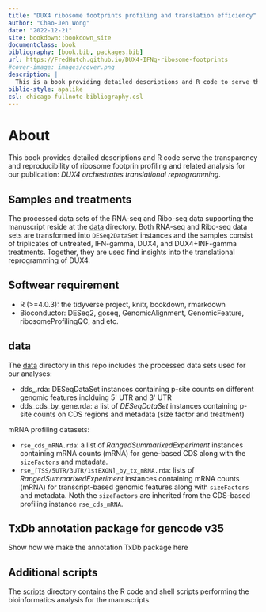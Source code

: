 ```yaml
--- 
title: "DUX4 ribosome footprints profiling and translation efficiency"
author: "Chao-Jen Wong"
date: "2022-12-21"
site: bookdown::bookdown_site
documentclass: book
bibliography: [book.bib, packages.bib]
url: https://FredHutch.github.io/DUX4-IFNg-ribosome-footprints
#cover-image: images/cover.png
description: |
  This is a book providing detailed descriptions and R code to serve the purposed of transparency and reproducibility of our ribosome footprints analysis from the publication: DUX4 orchestrates translational reprograming by broadly suppressing translation.
biblio-style: apalike
csl: chicago-fullnote-bibliography.csl
---
```


# About

This book provides detailed descriptions and R code serve the transparency and reproducibility of ribosome footprin profiling and related analysis for our publication: _DUX4 orchestrates translational reprogramming_.

## Samples and treatments
The processed data sets of the RNA-seq and Ribo-seq data supporting the manuscript reside at the [data](https://github.com/FredHutch/DUX4-IFNg-ribosome-footprints/data) directory. Both RNA-seq and Ribo-seq data sets are transformed into `DESeq2DataSet` instances and the samples consist of triplicates of untreated, IFN-gamma, DUX4, and DUX4+INF-gamma treatments. Together, they are used find insights into the translational reprogramming of DUX4. 

## Softwear requirement
* R (>=4.0.3): the tidyverse project, knitr, bookdown, rmarkdown
* Bioconductor: DESeq2, goseq, GenomicAlignment, GenomicFeature, ribosomeProfilingQC, and etc.

## data
The [data](https://github.com/FredHutch/DUX4-IFNg-ribosome-footprints/data) directory in this repo includes the processed data sets used for our analyses:

* dds_.rda: DESeqDataSet instances containing p-site counts on different genomic features inclduing 5' UTR and 3' UTR      
* dds_cds_by_gene.rda: a list of _DESeqDataSet_ instances containing p-site counts on CDS regions and metadata (size factor and treatment) 

mRNA profiling datasets:  

* `rse_cds_mRNA.rda`: a list of _RangedSummarixedExperiment_ instances containing mRNA counts (mRNA) for gene-based CDS along with the `sizeFactors` and metadata.  
* `rse_[TSS/5UTR/3UTR/1stEXON]_by_tx_mRNA.rda`: lists of _RangedSummarixedExperiment_ instances containing mRNA counts (mRNA) for transcript-based genomic features along with `sizeFactors` and metadata. Noth the `sizeFactors` are inherited from the CDS-based profiling instance `rse_cds_mRNA`. 


## TxDb annotation package for gencode v35

Show how we make the annotation TxDb package here

## Additional scripts
The [scripts](https://github.com/FredHutch/DUX4-IFNg-ribosome-footprints/scripts) directory contains the R code and shell scripts performing the bioinformatics analysis for the manuscripts.
